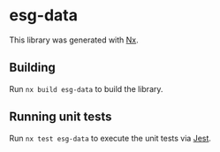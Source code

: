# esg-data

This library was generated with [Nx](https://nx.dev).

## Building

Run `nx build esg-data` to build the library.

## Running unit tests

Run `nx test esg-data` to execute the unit tests via [Jest](https://jestjs.io).
